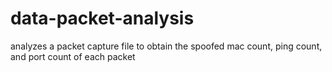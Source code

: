# data-packet-analysis
analyzes a packet capture file to obtain the spoofed mac count, ping count, and port count of each packet
